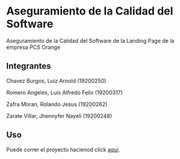 # Aseguramiento de la Calidad del Software

Aseguramiento de la Calidad del Software de la Landing Page de la empresa PCS Orange

## Integrantes

Chavez Burgos, Luiz Arnold (19200250)

Romero Angeles, Luis Alfredo Felix (19200317)

Zafra Moran, Rolando Jesus (19200262)

Zarate Villar, Jhennyfer Nayeli (19200248)


## Uso

Puede correr el proyecto hacienod click [aqui](https://petsworkrolando.herokuapp.com/).
